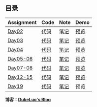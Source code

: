 ## 目录  

|   Assignment                                       |   Code                   |   Note                |    Demo                                                                |
| :---                                               | :---                     | :---                  | :---                                                                   |
| [Day02](http://ife.baidu.com/course/detail/id/36)  | [代码](day02/index.html)  | [笔记](day02/note.md) | [预览](https://rawgit.com/DukeLuo/IFE2018-Base/master/day02/index.html)  |
| [Day03](http://ife.baidu.com/course/detail/id/37)  | [代码](day03/main.css)    | [笔记](day03/note.md) | [预览](https://rawgit.com/DukeLuo/IFE2018-Base/master/day03/index.html)  |
| [Day04](http://ife.baidu.com/course/detail/id/38)  | [代码](day04/main.css)    | [笔记](day04/note.md) | [预览](https://rawgit.com/DukeLuo/IFE2018-Base/master/day04/index.html)  |
| [Day05-06](http://ife.baidu.com/course/detail/id/38)  | [代码](day05-06)       | [笔记](day05-06/note.md) | [预览](https://rawgit.com/DukeLuo/IFE2018-Base/master/day05-06/resume.html)  |
| [Day07-08](http://ife.baidu.com/course/detail/id/42)  | [代码](day07-08)       | [笔记](day07-08/note.md) | [预览](https://rawgit.com/DukeLuo/IFE2018-Base/master/day07-08/index.html) |
| [Day12-15](http://ife.baidu.com/course/detail/id/44)  | [代码](day12-15)       | [笔记](day12-15/note.md) | [预览](https://rawgit.com/DukeLuo/IFE2018-Base/master/day12-15/index.html) |
| [Day19](http://ife.baidu.com/course/detail/id/47)  | [代码](day19)       | [笔记](day19/note.md) | 预览 |


**博客：[DukeLuo's Blog](https://dukeluo.me)**
